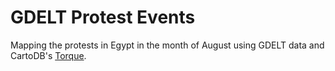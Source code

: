 GDELT Protest Events
===============

Mapping the protests in Egypt in the month of August using GDELT data and 
CartoDB's [Torque](https://github.com/CartoDB/torque).
